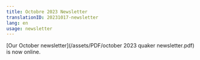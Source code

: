 ```yaml
---
title: Octobre 2023 Newsletter
translationID: 20231017-newsletter
lang: en
usage: newsletter
---
```

[Our October newsletter](/assets/PDF/october 2023 quaker newsletter.pdf) is now online.

